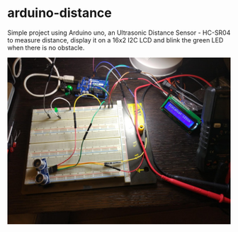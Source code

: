 # arduino-distance
Simple project using Arduino uno, an Ultrasonic Distance Sensor - HC-SR04 to measure distance,  display it on a 16x2 I2C LCD and blink the green LED when there is no obstacle.

![Measuring distance](distance-sensor.jpg)
